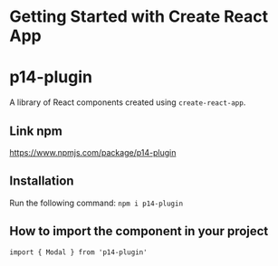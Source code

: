 # Getting Started with Create React App

# p14-plugin
A library of React components created using `create-react-app`.

## Link npm
https://www.npmjs.com/package/p14-plugin
## Installation
Run the following command:
`npm i p14-plugin`

## How to import the component in your project
`import { Modal } from 'p14-plugin'`
